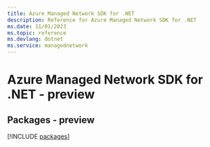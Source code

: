 ```yaml
---
title: Azure Managed Network SDK for .NET
description: Reference for Azure Managed Network SDK for .NET
ms.date: 11/01/2023
ms.topic: reference
ms.devlang: dotnet
ms.service: managednetwork
---
```

# Azure Managed Network SDK for .NET - preview
## Packages - preview
[!INCLUDE [packages](managed-network-index.md)]